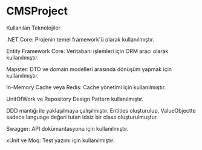 # CMSProject
Kullanılan Teknolojiler

.NET Core: Projenin temel framework'ü olarak kullanılmıştır.

Entity Framework Core: Veritabanı işlemleri için ORM aracı olarak kullanılmıştır.

Mapster: DTO ve domain modelleri arasında dönüşüm yapmak için kullanılmıştır.

In-Memory Cache veya Redis: Cache yönetimi için kullanılmıştır.

UnitOfWork ve Repository Design Pattern kullanılmıştır.

DDD mantığı ile yaklaşılmaya çalışılmıştır. Entities oluşturulup, ValueObjectte sadece language değeri tutan idsiz bir class oluşturulmuştur.

Swagger: API dokümantasyonu için kullanılmıştır.

xUnit ve Moq: Test yazımı için kullanılmıştır.
